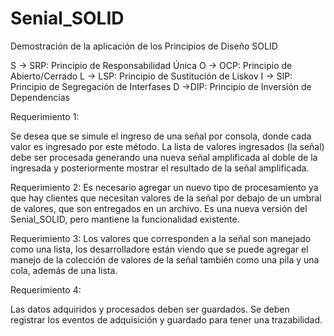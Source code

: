# Senial_SOLID

Demostración de la aplicación de los Principios de Diseño SOLID

S -> SRP: Principio de Responsabilidad Única
O -> OCP: Principio de Abierto/Cerrado
L -> LSP: Principio de Sustitución de Liskov
I -> SIP: Principio de Segregación de Interfases
D ->DIP: Principio de Inversión de Dependencias

Requerimiento 1:

Se desea que se simule el ingreso de una señal por consola, 
donde cada valor es ingresado por este método. 
La lista de valores ingresados (la señal) debe ser 
procesada generando una nueva señal amplificada 
al doble de la ingresada y posteriormente mostrar 
el resultado de la señal amplificada.

Requerimiento 2:
Es necesario agregar un nuevo tipo de procesamiento ya que hay
clientes que necesitan valores de la señal por debajo de un 
umbral de valores, que son entregados en un archivo. 
Es una nueva versión del Senial_SOLID, pero mantiene 
la funcionalidad existente.

Requerimiento 3:
Los valores que corresponden a la señal son manejado como una lista, 
los desarrolladore están viendo que se puede agregar el manejo de 
la colección  de valores de la señal también como una pila y una cola, 
además de una lista.

Requerimiento 4:

Las datos adquiridos y procesados deben ser guardados. 
Se deben registrar los eventos de adquisición y guardado para 
tener una trazabilidad.